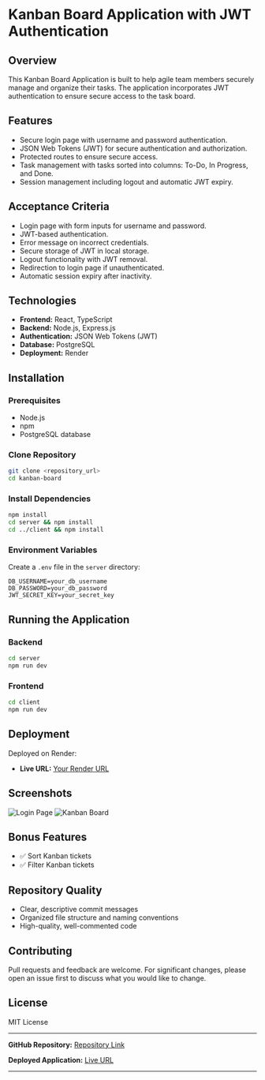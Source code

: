 # Kanban Board Application with JWT Authentication

## Overview

This Kanban Board Application is built to help agile team members securely manage and organize their tasks. The application incorporates JWT authentication to ensure secure access to the task board.

## Features

* Secure login page with username and password authentication.
* JSON Web Tokens (JWT) for secure authentication and authorization.
* Protected routes to ensure secure access.
* Task management with tasks sorted into columns: To-Do, In Progress, and Done.
* Session management including logout and automatic JWT expiry.

## Acceptance Criteria

* Login page with form inputs for username and password.
* JWT-based authentication.
* Error message on incorrect credentials.
* Secure storage of JWT in local storage.
* Logout functionality with JWT removal.
* Redirection to login page if unauthenticated.
* Automatic session expiry after inactivity.

## Technologies

* **Frontend:** React, TypeScript
* **Backend:** Node.js, Express.js
* **Authentication:** JSON Web Tokens (JWT)
* **Database:** PostgreSQL
* **Deployment:** Render

## Installation

### Prerequisites

* Node.js
* npm
* PostgreSQL database

### Clone Repository

```bash
git clone <repository_url>
cd kanban-board
```

### Install Dependencies

```bash
npm install
cd server && npm install
cd ../client && npm install
```

### Environment Variables

Create a `.env` file in the `server` directory:

```env
DB_USERNAME=your_db_username
DB_PASSWORD=your_db_password
JWT_SECRET_KEY=your_secret_key
```

## Running the Application

### Backend

```bash
cd server
npm run dev
```

### Frontend

```bash
cd client
npm run dev
```

## Deployment

Deployed on Render:

* **Live URL:** [Your Render URL](https://full-stack-react-kanban-board-2qh3.onrender.com)

## Screenshots

![Login Page](insert-login-page-screenshot-url)
![Kanban Board](insert-kanban-board-screenshot-url)

## Bonus Features

* ✅ Sort Kanban tickets
* ✅ Filter Kanban tickets

## Repository Quality

* Clear, descriptive commit messages
* Organized file structure and naming conventions
* High-quality, well-commented code

## Contributing

Pull requests and feedback are welcome. For significant changes, please open an issue first to discuss what you would like to change.

## License

MIT License

---

**GitHub Repository:** [Repository Link](https://github.com/LPerez21/Full-Stack-React-Kanban-Board)

**Deployed Application:** [Live URL](https://full-stack-react-kanban-board-2qh3.onrender.com)

---
